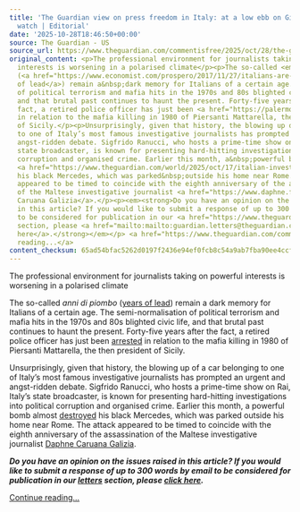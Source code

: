 ```yaml
---
title: 'The Guardian view on press freedom in Italy: at a low ebb on Giorgia Meloni’s
  watch | Editorial'
date: '2025-10-28T18:46:50+00:00'
source: The Guardian - US
source_url: https://www.theguardian.com/commentisfree/2025/oct/28/the-guardian-view-on-press-freedom-in-italy-at-a-low-ebb-on-giorgia-melonis-watch
original_content: <p>The professional environment for journalists taking on powerful
  interests is worsening in a polarised climate</p><p>The so-called <em>anni di piombo</em>
  (<a href="https://www.economist.com/prospero/2017/11/27/italians-are-still-haunted-by-the-years-of-lead">years
  of lead</a>) remain a&nbsp;dark memory for Italians of a certain age. The semi-normalisation
  of political terrorism and mafia hits in the 1970s and 80s blighted civic life,
  and that brutal past continues to haunt the present. Forty-five years after the
  fact, a retired police officer has just been <a href="https://palermo.gds.it/articoli/cronaca/2025/10/26/la-nuova-inchiesta-sul-delitto-mattarella-il-giallo-delle-targhe-false-e-delle-pistole-scomparse-7052622f-b3f6-45ec-b57c-e5bb5d4893b1/">arrested</a>
  in relation to the mafia killing in 1980 of Piersanti Mattarella, the then president
  of Sicily.</p><p>Unsurprisingly, given that history, the blowing up of a car belonging
  to one of Italy’s most famous investigative journalists has prompted an urgent and
  angst-ridden debate. Sigfrido Ranucci, who hosts a prime-time show on Rai, Italy’s
  state broadcaster, is known for presenting hard-hitting investigations into political
  corruption and organised crime. Earlier this month, a&nbsp;powerful bomb almost
  <a href="https://www.theguardian.com/world/2025/oct/17/italian-investigative-journalist-bomb-attack-sigfrido-ranucci">destroyed</a>
  his black Mercedes, which was parked&nbsp;outside his home near Rome. The attack
  appeared to be timed to coincide with the eighth anniversary of the assassination
  of the Maltese investigative journalist <a href="https://www.daphne.foundation/en/about/daphne/">Daphne
  Caruana Galizia</a>.</p><p><em><strong>Do you have an opinion on the issues raised
  in this article? If you would like to submit a response of up to 300 words by email
  to be considered for publication in our <a href="https://www.theguardian.com/letters">letters</a>
  section, please <a href="mailto:mailto:guardian.letters@theguardian.com?body=Please%20include%20your%20name,%20full%20postal%20address%20and%20phone%20number%20underneath%20your%20letter.%20Letters%20are%20usually%20published%20with%20the%20author’s%20name%20and%20city/town/village.%20The%20rest%20of%20the%20information%20is%20for%20verification%20only%20and%20to%20contact%20you%20if%20your%20letter%20is%20used.">click
  here</a>.</strong></em></p> <a href="https://www.theguardian.com/commentisfree/2025/oct/28/the-guardian-view-on-press-freedom-in-italy-at-a-low-ebb-on-giorgia-melonis-watch">Continue
  reading...</a>
content_checksum: 65ad54bfac5262d0197f2436e94ef0fcb8c54a9ab7fba90ee4ccfe3a09595e54
---
```


The professional environment for journalists taking on powerful interests is worsening in a polarised climate

The so-called _anni di piombo_ ([years of lead](https://www.economist.com/prospero/2017/11/27/italians-are-still-haunted-by-the-years-of-lead)) remain a&nbsp;dark memory for Italians of a certain age. The semi-normalisation of political terrorism and mafia hits in the 1970s and 80s blighted civic life, and that brutal past continues to haunt the present. Forty-five years after the fact, a retired police officer has just been [arrested](https://palermo.gds.it/articoli/cronaca/2025/10/26/la-nuova-inchiesta-sul-delitto-mattarella-il-giallo-delle-targhe-false-e-delle-pistole-scomparse-7052622f-b3f6-45ec-b57c-e5bb5d4893b1/) in relation to the mafia killing in 1980 of Piersanti Mattarella, the then president of Sicily.

Unsurprisingly, given that history, the blowing up of a car belonging to one of Italy’s most famous investigative journalists has prompted an urgent and angst-ridden debate. Sigfrido Ranucci, who hosts a prime-time show on Rai, Italy’s state broadcaster, is known for presenting hard-hitting investigations into political corruption and organised crime. Earlier this month, a&nbsp;powerful bomb almost [destroyed](https://www.theguardian.com/world/2025/oct/17/italian-investigative-journalist-bomb-attack-sigfrido-ranucci) his black Mercedes, which was parked&nbsp;outside his home near Rome. The attack appeared to be timed to coincide with the eighth anniversary of the assassination of the Maltese investigative journalist [Daphne Caruana Galizia](https://www.daphne.foundation/en/about/daphne/).

_**Do you have an opinion on the issues raised in this article? If you would like to submit a response of up to 300 words by email to be considered for publication in our [letters](https://www.theguardian.com/letters) section, please [click here](mailto:mailto:guardian.letters@theguardian.com?body=Please%20include%20your%20name,%20full%20postal%20address%20and%20phone%20number%20underneath%20your%20letter.%20Letters%20are%20usually%20published%20with%20the%20author’s%20name%20and%20city/town/village.%20The%20rest%20of%20the%20information%20is%20for%20verification%20only%20and%20to%20contact%20you%20if%20your%20letter%20is%20used.).**_

 [Continue reading...](https://www.theguardian.com/commentisfree/2025/oct/28/the-guardian-view-on-press-freedom-in-italy-at-a-low-ebb-on-giorgia-melonis-watch)